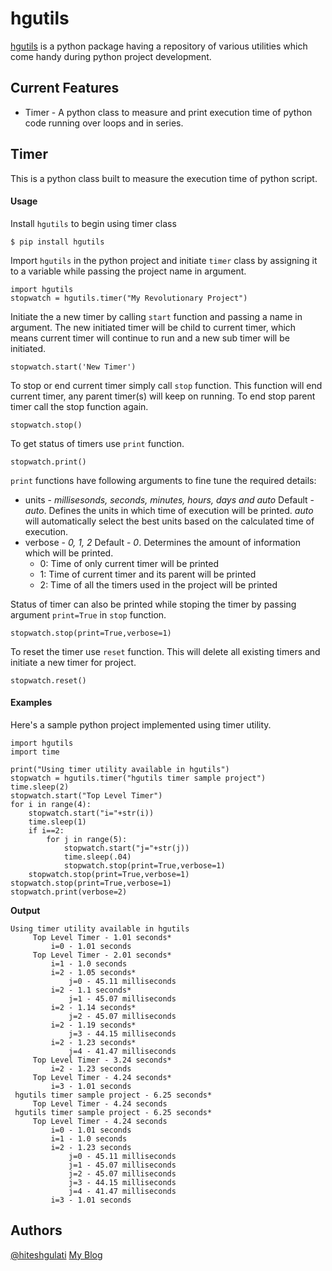 # hgutils

[hgutils](https://github.com/hiteshgulati/hgutils) is a python package having a repository of various utilities which come handy during python project development. 

## Current Features

* Timer - A python class to measure and print execution time of python code running over loops and in series.

## Timer
This is a python class built to measure the execution time of python script. 

#### Usage
Install `hgutils` to begin using timer class

```
$ pip install hgutils
```

Import `hgutils` in the python project and initiate `timer` class by assigning it to a variable while passing the project name in argument.

```
import hgutils
stopwatch = hgutils.timer("My Revolutionary Project")
```

Initiate the a new timer by calling `start` function and passing a name in argument. The new initiated timer will be child to current timer, which means current timer will continue to run and a new sub timer will be initiated.

```
stopwatch.start('New Timer')
```

To stop or end current timer simply call `stop` function. This function will end current timer, any parent timer(s) will keep on running. To end stop parent timer call the stop function again.

```
stopwatch.stop()
```

To get status of timers use `print` function. 
```
stopwatch.print()
```

`print` functions have following arguments to fine tune the required details:
* units - *millisesonds, seconds, minutes, hours, days and auto* Default - *auto*. Defines the units in which time of execution will be printed. *auto* will automatically select the best units based on the calculated time of execution.
* verbose - *0, 1, 2* Default - *0*. Determines the amount of information which will be printed. 
    - 0: Time of only current timer will be printed
    - 1: Time of current timer and its parent will be printed
    - 2: Time of all the timers used in the project will be printed

Status of timer can also be printed while stoping the timer by passing argument `print=True` in `stop` function.
```
stopwatch.stop(print=True,verbose=1)
```

To reset the timer use `reset` function. This will delete all existing timers and initiate a new timer for project.

```
stopwatch.reset()
```

#### Examples

Here's a sample python project implemented using timer utility.

```
import hgutils
import time

print("Using timer utility available in hgutils")
stopwatch = hgutils.timer("hgutils timer sample project")
time.sleep(2)
stopwatch.start("Top Level Timer")
for i in range(4):
    stopwatch.start("i="+str(i))
    time.sleep(1)    
    if i==2:
        for j in range(5):
            stopwatch.start("j="+str(j))
            time.sleep(.04)
            stopwatch.stop(print=True,verbose=1)
    stopwatch.stop(print=True,verbose=1)
stopwatch.stop(print=True,verbose=1)
stopwatch.print(verbose=2)
```

**Output**
```
Using timer utility available in hgutils
	 Top Level Timer - 1.01 seconds*
		 i=0 - 1.01 seconds
	 Top Level Timer - 2.01 seconds*
		 i=1 - 1.0 seconds
		 i=2 - 1.05 seconds*
			 j=0 - 45.11 milliseconds
		 i=2 - 1.1 seconds*
			 j=1 - 45.07 milliseconds
		 i=2 - 1.14 seconds*
			 j=2 - 45.07 milliseconds
		 i=2 - 1.19 seconds*
			 j=3 - 44.15 milliseconds
		 i=2 - 1.23 seconds*
			 j=4 - 41.47 milliseconds
	 Top Level Timer - 3.24 seconds*
		 i=2 - 1.23 seconds
	 Top Level Timer - 4.24 seconds*
		 i=3 - 1.01 seconds
 hgutils timer sample project - 6.25 seconds*
	 Top Level Timer - 4.24 seconds
 hgutils timer sample project - 6.25 seconds*
	 Top Level Timer - 4.24 seconds
		 i=0 - 1.01 seconds
		 i=1 - 1.0 seconds
		 i=2 - 1.23 seconds
			 j=0 - 45.11 milliseconds
			 j=1 - 45.07 milliseconds
			 j=2 - 45.07 milliseconds
			 j=3 - 44.15 milliseconds
			 j=4 - 41.47 milliseconds
		 i=3 - 1.01 seconds
```

## Authors
[@hiteshgulati](https://github.com/hiteshgulati)
[My Blog](https://hiteshgulati.com)

